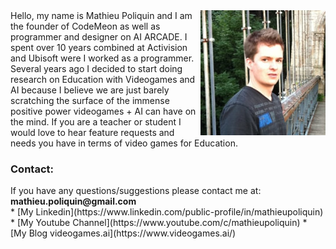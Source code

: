 


<img style="float: right;" src="/assets/about/matpoliquin.jpg">
Hello, my name is Mathieu Poliquin and I am the founder of CodeMeon as well as programmer and designer on AI ARCADE.
I spent over 10 years combined at Activision and Ubisoft were I worked as a programmer. Several years ago I decided to start doing research on Education with Videogames and AI
because I believe we are just barely scratching the surface of the immense positive power videogames + AI can have on the mind.
If you are a teacher or student I would love to hear feature requests and needs you have in terms of video games for Education.


<h3>Contact: </h3>
If you have any questions/suggestions please contact me at: <b>mathieu.poliquin@gmail.com</b>
<br>
*   [My Linkedin](https://www.linkedin.com/public-profile/in/mathieupoliquin)
*   [My Youtube Channel](https://www.youtube.com/c/mathieupoliquin)
*   [My Blog videogames.ai](https://www.videogames.ai/)
